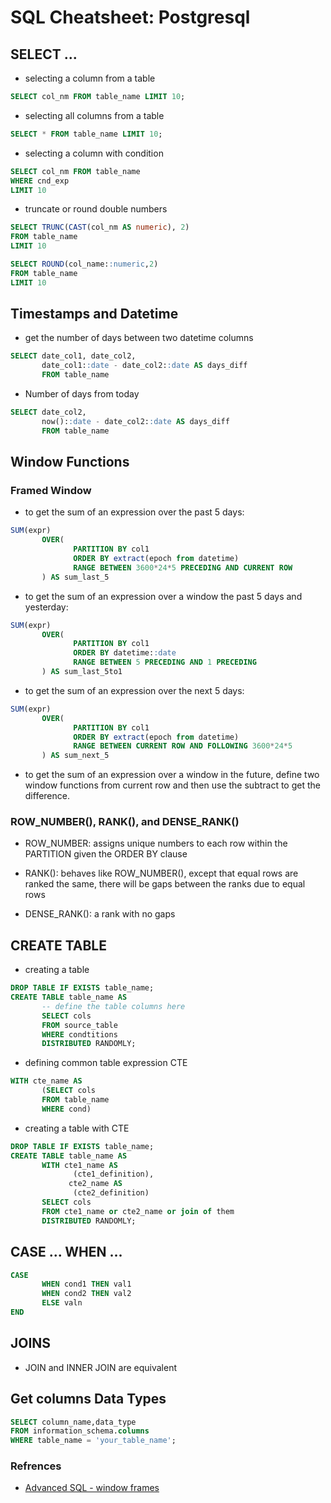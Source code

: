 # SQL Cheatsheet: Postgresql 


## SELECT ...
- selecting a column from a table 
```sql
SELECT col_nm FROM table_name LIMIT 10;
```

- selecting all columns from a table
```sql
SELECT * FROM table_name LIMIT 10;
```

- selecting a column with condition
```sql
SELECT col_nm FROM table_name 
WHERE cnd_exp
LIMIT 10
```

- truncate or round double numbers

```sql
SELECT TRUNC(CAST(col_nm AS numeric), 2) 
FROM table_name
LIMIT 10

SELECT ROUND(col_name::numeric,2)    
FROM table_name
LIMIT 10
```


## Timestamps and Datetime
- get the number of days between two datetime columns
```sql
SELECT date_col1, date_col2,
       date_col1::date - date_col2::date AS days_diff
       FROM table_name
```


- Number of days from today
```sql
SELECT date_col2,
       now()::date - date_col2::date AS days_diff
       FROM table_name
```


## Window Functions

### Framed Window

- to get the sum of an expression over the past 5 days:
```sql
SUM(expr)
       OVER(
              PARTITION BY col1
              ORDER BY extract(epoch from datetime)
              RANGE BETWEEN 3600*24*5 PRECEDING AND CURRENT ROW
       ) AS sum_last_5
```

- to get the sum of an expression over a window the past 5 days and yesterday:
```sql
SUM(expr)
       OVER(
              PARTITION BY col1
              ORDER BY datetime::date
              RANGE BETWEEN 5 PRECEDING AND 1 PRECEDING
       ) AS sum_last_5to1
```



- to get the sum of an expression over the next 5 days:
```sql
SUM(expr)
       OVER(
              PARTITION BY col1
              ORDER BY extract(epoch from datetime)
              RANGE BETWEEN CURRENT ROW AND FOLLOWING 3600*24*5
       ) AS sum_next_5
```


- to get the sum of an expression over a window in the future, define two window functions from current row and then use the subtract to get the difference.


### ROW_NUMBER(), RANK(), and DENSE_RANK()

- ROW_NUMBER: assigns unique numbers to each row within the PARTITION given the ORDER BY clause

- RANK():  behaves like ROW_NUMBER(), except that equal rows are ranked the same, there will be gaps between the ranks due to equal rows

- DENSE_RANK(): a rank with no gaps




## CREATE TABLE


- creating a table
```sql
DROP TABLE IF EXISTS table_name;
CREATE TABLE table_name AS
       -- define the table columns here
       SELECT cols 
       FROM source_table
       WHERE condtitions
       DISTRIBUTED RANDOMLY;
```

- defining common table expression CTE

```sql
WITH cte_name AS
       (SELECT cols
       FROM table_name
       WHERE cond)
```

- creating a table with CTE

```sql
DROP TABLE IF EXISTS table_name;
CREATE TABLE table_name AS
       WITH cte1_name AS 
              (cte1_definition),
             cte2_name AS 
              (cte2_definition)              
       SELECT cols 
       FROM cte1_name or cte2_name or join of them
       DISTRIBUTED RANDOMLY;
```



## CASE ... WHEN ...

```sql
CASE 
       WHEN cond1 THEN val1 
       WHEN cond2 THEN val2 
       ELSE valn 
END
```


## JOINS

- JOIN and INNER JOIN are equivalent


## Get columns Data Types

```sql
SELECT column_name,data_type 
FROM information_schema.columns 
WHERE table_name = 'your_table_name';
```


### Refrences
- [Advanced SQL - window frames](https://mjk.space/advances-sql-window-frames/)







